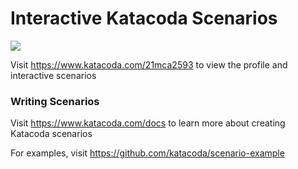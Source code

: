# Interactive Katacoda Scenarios

[![](http://shields.katacoda.com/katacoda/21mca2593/count.svg)](https://www.katacoda.com/21mca2593 "Get your profile on Katacoda.com")

Visit https://www.katacoda.com/21mca2593 to view the profile and interactive scenarios

### Writing Scenarios
Visit https://www.katacoda.com/docs to learn more about creating Katacoda scenarios

For examples, visit https://github.com/katacoda/scenario-example
